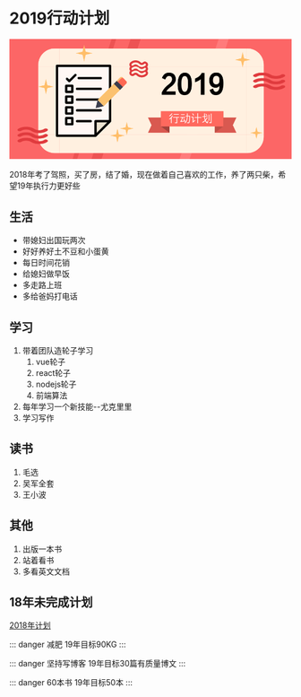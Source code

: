 # 2019行动计划

![](./2019.png)

2018年考了驾照，买了房，结了婚，现在做着自己喜欢的工作，养了两只柴，希望19年执行力更好些

## 生活

* 带媳妇出国玩两次
* 好好养好土不豆和小蛋黄
* 每日时间花销
* 给媳妇做早饭
* 多走路上班
* 多给爸妈打电话

## 学习

1. 带着团队造轮子学习
   1. vue轮子
   2. react轮子
   3. nodejs轮子
   4. 前端算法
2. 每年学习一个新技能--尤克里里
3. 学习写作

## 读书

1. 毛选
2. 吴军全套
3. 王小波

## 其他

1. 出版一本书
2. 站着看书
3. 多看英文文档

## 18年未完成计划


[2018年计划](https://zhuanlan.zhihu.com/p/33464183)

::: danger 减肥
19年目标90KG
:::

::: danger 坚持写博客
19年目标30篇有质量博文
:::

::: danger 60本书
19年目标50本
:::


